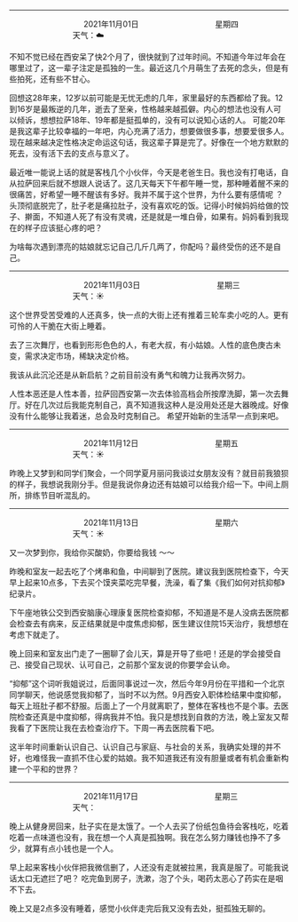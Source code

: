 ***
&nbsp;&nbsp;&nbsp;&nbsp;&nbsp;&nbsp;&nbsp;&nbsp;&nbsp;&nbsp;&nbsp;&nbsp;&nbsp;&nbsp;&nbsp;&nbsp;&nbsp;&nbsp;
&nbsp;&nbsp;&nbsp;&nbsp;&nbsp;&nbsp;&nbsp;&nbsp;&nbsp;&nbsp;&nbsp;&nbsp;&nbsp;&nbsp;           2021年11月01日
&nbsp;&nbsp;&nbsp;&nbsp;&nbsp;&nbsp;&nbsp;&nbsp;&nbsp;&nbsp;&nbsp;&nbsp;&nbsp;&nbsp;&nbsp;&nbsp;&nbsp;&nbsp;
&nbsp;&nbsp;&nbsp;&nbsp;&nbsp;&nbsp;&nbsp;&nbsp;&nbsp;&nbsp;&nbsp;&nbsp;&nbsp;&nbsp;                星期四
&nbsp;&nbsp;&nbsp;&nbsp;&nbsp;&nbsp;&nbsp;&nbsp;&nbsp;&nbsp;&nbsp;&nbsp;&nbsp;&nbsp;&nbsp;&nbsp;&nbsp;&nbsp;
&nbsp;&nbsp;&nbsp;&nbsp;&nbsp;&nbsp;&nbsp;&nbsp;&nbsp;&nbsp;&nbsp;&nbsp;&nbsp;&nbsp;&nbsp;&nbsp;&nbsp;&nbsp;
&nbsp;&nbsp;&nbsp;&nbsp;&nbsp;&nbsp;&nbsp;&nbsp;&nbsp;                                       天气：☁️

不知不觉已经在西安呆了快2个月了，很快就到了过年时间。不知道今年过年会在哪里过了，这一辈子注定是孤独的一生。最近这几个月萌生了去死的念头，但是有些拍死，还有些不甘心。

回想这28年来，12岁以前可能是无忧无虑的几年，家里最好的东西都给了我。12到16岁是最叛逆的几年，逝去了至亲，性格越来越孤僻。内心的想法也没有人可以倾诉，想想拉萨18年、19年都是挺孤单的，没有可以说知心话的人。
可能20年是我这辈子比较幸福的一年吧，内心充满了活力，想要做很多事，想要爱很多人。现在越来越决定性格决定命运这句话，我这辈子算是完了。好像在一个地方默默的死去，没有活下去的支点与意义了。

最近唯一能说上话的就是客栈几个小伙伴，今天是老爸生日。我也没有打电话，自从拉萨回来后就不想跟人说话了。这几天每天下午都午睡一觉，那种睡着醒不来的很痛苦，好希望一睡不醒该有多好。我并不属于这个世界，为什么要有感情呢
？头顶彻底脱完了，肚子老是痛拉肚子，没有喜欢吃的饭。记得小时候妈妈给做的饺子、擀面，不知道人死了有没有灵魂，还是就是一堆白骨，如果有。妈妈看到我现在的样子应该挺心疼的吧？

为啥每次遇到漂亮的姑娘就忘记自己几斤几两了，你配吗？最终受伤的还不是自己。


***
&nbsp;&nbsp;&nbsp;&nbsp;&nbsp;&nbsp;&nbsp;&nbsp;&nbsp;&nbsp;&nbsp;&nbsp;&nbsp;&nbsp;&nbsp;&nbsp;&nbsp;&nbsp;
&nbsp;&nbsp;&nbsp;&nbsp;&nbsp;&nbsp;&nbsp;&nbsp;&nbsp;&nbsp;&nbsp;&nbsp;&nbsp;&nbsp;           2021年11月03日
&nbsp;&nbsp;&nbsp;&nbsp;&nbsp;&nbsp;&nbsp;&nbsp;&nbsp;&nbsp;&nbsp;&nbsp;&nbsp;&nbsp;&nbsp;&nbsp;&nbsp;&nbsp;
&nbsp;&nbsp;&nbsp;&nbsp;&nbsp;&nbsp;&nbsp;&nbsp;&nbsp;&nbsp;&nbsp;&nbsp;&nbsp;&nbsp;                星期三
&nbsp;&nbsp;&nbsp;&nbsp;&nbsp;&nbsp;&nbsp;&nbsp;&nbsp;&nbsp;&nbsp;&nbsp;&nbsp;&nbsp;&nbsp;&nbsp;&nbsp;&nbsp;
&nbsp;&nbsp;&nbsp;&nbsp;&nbsp;&nbsp;&nbsp;&nbsp;&nbsp;&nbsp;&nbsp;&nbsp;&nbsp;&nbsp;&nbsp;&nbsp;&nbsp;&nbsp;
&nbsp;&nbsp;&nbsp;&nbsp;&nbsp;&nbsp;&nbsp;&nbsp;&nbsp;                                       天气：☀️

这个世界受苦受难的人还真多，快一点的大街上还有推着三轮车卖小吃的人。更有可怜的人干脆在大街上睡着。

去了三次舞厅，也看到形形色色的人，有老大叔，有小姑娘。人性的底色庚古未变，需求决定市场，稀缺决定价格。

我该从此沉沦还是从新启航？之前目前没有勇气和魄力让我再次努力。

人性本恶还是人性本善，拉萨回西安第一次去体验高档会所按摩洗脚，第一次去舞厅。好在几次过后我能克制自己，真不知道我这种人是没用处还是大器晚成。好像没有什么能够让我着迷，总会及时克制自己。
希望开始新的生活早一点到来吧。


***
&nbsp;&nbsp;&nbsp;&nbsp;&nbsp;&nbsp;&nbsp;&nbsp;&nbsp;&nbsp;&nbsp;&nbsp;&nbsp;&nbsp;&nbsp;&nbsp;&nbsp;&nbsp;
&nbsp;&nbsp;&nbsp;&nbsp;&nbsp;&nbsp;&nbsp;&nbsp;&nbsp;&nbsp;&nbsp;&nbsp;&nbsp;&nbsp;           2021年11月12日
&nbsp;&nbsp;&nbsp;&nbsp;&nbsp;&nbsp;&nbsp;&nbsp;&nbsp;&nbsp;&nbsp;&nbsp;&nbsp;&nbsp;&nbsp;&nbsp;&nbsp;&nbsp;
&nbsp;&nbsp;&nbsp;&nbsp;&nbsp;&nbsp;&nbsp;&nbsp;&nbsp;&nbsp;&nbsp;&nbsp;&nbsp;&nbsp;                星期五
&nbsp;&nbsp;&nbsp;&nbsp;&nbsp;&nbsp;&nbsp;&nbsp;&nbsp;&nbsp;&nbsp;&nbsp;&nbsp;&nbsp;&nbsp;&nbsp;&nbsp;&nbsp;
&nbsp;&nbsp;&nbsp;&nbsp;&nbsp;&nbsp;&nbsp;&nbsp;&nbsp;&nbsp;&nbsp;&nbsp;&nbsp;&nbsp;&nbsp;&nbsp;&nbsp;&nbsp;
&nbsp;&nbsp;&nbsp;&nbsp;&nbsp;&nbsp;&nbsp;&nbsp;&nbsp;                                       天气：☀️


昨晚上又梦到和同学们聚会，一个同学夏月丽问我谈过女朋友没有？就目前我狼狈的样子，我想说我刚分手。但是我说你身边还有姑娘可以给我介绍一下。中间上厕所，排练节目听混乱的。


***
&nbsp;&nbsp;&nbsp;&nbsp;&nbsp;&nbsp;&nbsp;&nbsp;&nbsp;&nbsp;&nbsp;&nbsp;&nbsp;&nbsp;&nbsp;&nbsp;&nbsp;&nbsp;
&nbsp;&nbsp;&nbsp;&nbsp;&nbsp;&nbsp;&nbsp;&nbsp;&nbsp;&nbsp;&nbsp;&nbsp;&nbsp;&nbsp;           2021年11月13日
&nbsp;&nbsp;&nbsp;&nbsp;&nbsp;&nbsp;&nbsp;&nbsp;&nbsp;&nbsp;&nbsp;&nbsp;&nbsp;&nbsp;&nbsp;&nbsp;&nbsp;&nbsp;
&nbsp;&nbsp;&nbsp;&nbsp;&nbsp;&nbsp;&nbsp;&nbsp;&nbsp;&nbsp;&nbsp;&nbsp;&nbsp;&nbsp;                星期六
&nbsp;&nbsp;&nbsp;&nbsp;&nbsp;&nbsp;&nbsp;&nbsp;&nbsp;&nbsp;&nbsp;&nbsp;&nbsp;&nbsp;&nbsp;&nbsp;&nbsp;&nbsp;
&nbsp;&nbsp;&nbsp;&nbsp;&nbsp;&nbsp;&nbsp;&nbsp;&nbsp;&nbsp;&nbsp;&nbsp;&nbsp;&nbsp;&nbsp;&nbsp;&nbsp;&nbsp;
&nbsp;&nbsp;&nbsp;&nbsp;&nbsp;&nbsp;&nbsp;&nbsp;&nbsp;                                       天气：☀️

又一次梦到你，我给你买酸奶，你要给我钱 ～～

昨晚和室友一起去吃了个烤串和鱼，中间聊到了医院。建议我到医院检查下，今天早上起来10点多，下去买个馍夹菜吃完早餐，洗澡，看了集《我们如何对抗抑郁》纪录片。

下午座地铁公交到西安脑康心理康复医院检查抑郁，不知道是不是人没病去医院都会检查去有病来，反正结果就是中度焦虑抑郁，医生建议住院15天治疗，我想想在考虑下就走了。

晚上回来和室友出门走了一圈聊了会儿天，算是开导了些吧！还是的学会接受自己、接受自己现状、认可自己，之前那个室友说的你要学会认命。

“抑郁”这个词听我姐说过，后面同事说过一次，然后今年9月份在平措和一个北京同学聊天，他说感觉我抑郁了，当时不以为然。9月西安入职体检结果中度抑郁，每天上班肚子都不舒服。后面上了一个月就离职了，整体在客栈也不是个事。去医院检查还真是中度抑郁，得病我并不怕。我只是想找到自救的方法，晚上室友又帮我看了下医院让我在去检查治疗下。下周一再去医院看下吧。

这半年时间重新认识自己、认识自己与家庭、与社会的关系，我确实处理的并不好，也难怪我一直抓不住心爱的姑娘。我不知道我还有没有胆量或者有机会重新构建一个平和的世界？


***
&nbsp;&nbsp;&nbsp;&nbsp;&nbsp;&nbsp;&nbsp;&nbsp;&nbsp;&nbsp;&nbsp;&nbsp;&nbsp;&nbsp;&nbsp;&nbsp;&nbsp;&nbsp;
&nbsp;&nbsp;&nbsp;&nbsp;&nbsp;&nbsp;&nbsp;&nbsp;&nbsp;&nbsp;&nbsp;&nbsp;&nbsp;&nbsp;           2021年11月17日
&nbsp;&nbsp;&nbsp;&nbsp;&nbsp;&nbsp;&nbsp;&nbsp;&nbsp;&nbsp;&nbsp;&nbsp;&nbsp;&nbsp;&nbsp;&nbsp;&nbsp;&nbsp;
&nbsp;&nbsp;&nbsp;&nbsp;&nbsp;&nbsp;&nbsp;&nbsp;&nbsp;&nbsp;&nbsp;&nbsp;&nbsp;&nbsp;                星期三
&nbsp;&nbsp;&nbsp;&nbsp;&nbsp;&nbsp;&nbsp;&nbsp;&nbsp;&nbsp;&nbsp;&nbsp;&nbsp;&nbsp;&nbsp;&nbsp;&nbsp;&nbsp;
&nbsp;&nbsp;&nbsp;&nbsp;&nbsp;&nbsp;&nbsp;&nbsp;&nbsp;&nbsp;&nbsp;&nbsp;&nbsp;&nbsp;&nbsp;&nbsp;&nbsp;&nbsp;
&nbsp;&nbsp;&nbsp;&nbsp;&nbsp;&nbsp;&nbsp;&nbsp;&nbsp;                                       天气：

晚上从健身房回来，肚子实在是太饿了。一个人去买了份纸包鱼待会客栈吃，吃着吃着一点味道也没有，我在想一个人真是孤独啊。我在怎么努力赚钱也挣不了多少，就算有点小钱也是一个人。

早上起来客栈小伙伴把我微信删了，人还没有走就被拉黑，我真是服了。可能我说话太口无遮拦了吧？
吃完鱼到房子，洗漱，泡了个头，喝药太恶心了药实在是咽不下去。

晚上又是2点多没有睡着，感觉小伙伴走完后我又没有去处，挺孤独无聊的。
